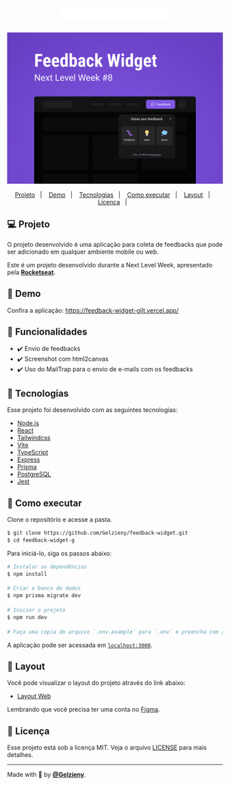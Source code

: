 <h1 align="center">
  <img alt="beauty salon" title="beauty salon" src=".github/title.png" width="250px" />
</h1>

<p align="center">
  <img alt="Next Level Week #8" src=".github/logo.png" />
</p>

<p align="center">
  <a href="#-projeto">Projeto</a>&nbsp;&nbsp;&nbsp;|&nbsp;&nbsp;&nbsp;
  <a href="#-demo">Demo</a>&nbsp;&nbsp;&nbsp;|&nbsp;&nbsp;&nbsp;
  <a href="#-tecnologias">Tecnologias</a>&nbsp;&nbsp;&nbsp;|&nbsp;&nbsp;&nbsp;
  <a href="#-como-executar">Como executar</a>&nbsp;&nbsp;&nbsp;|&nbsp;&nbsp;&nbsp;
  <a href="#-layout">Layout</a>&nbsp;&nbsp;&nbsp;|&nbsp;&nbsp;&nbsp;
  <a href="#-license">Licença</a>&nbsp;&nbsp;&nbsp;|&nbsp;&nbsp;&nbsp;
</p>

## 💻 Projeto

O projeto desenvolvido é uma aplicação para coleta de feedbacks que pode ser adicionado em qualquer ambiente mobile ou web.

Este é um projeto desenvolvido durante a Next Level Week, apresentado pela **[Rocketseat](https://www.rocketseat.com.br)**.

## 📱 Demo

Confira a aplicação: https://feedback-widget-gilt.vercel.app/

## 🎯 Funcionalidades

- ✔️ Envio de feedbacks
- ✔️ Screenshot com html2canvas
- ✔️ Uso do MailTrap para o envio de e-mails com os feedbacks

## 🧪 Tecnologias

Esse projeto foi desenvolvido com as seguintes tecnologias:

- [Node.js](https://nodejs.org)
- [React](https://reactjs.org)
- [Tailwindcss](https://tailwindcss.com)
- [Vite](https://vitejs.dev)
- [TypeScript](https://www.typescriptlang.org)
- [Express](https://expressjs.com)
- [Prisma](https://www.prisma.io)
- [PostgreSQL](https://www.postgresql.org)
- [Jest](https://jestjs.io)

## 🚀 Como executar

Clone o repositório e acesse a pasta.

```bash
$ git clone https://github.com/Gelzieny/feedback-widget.git
$ cd feedback-widget-g
```

Para iniciá-lo, siga os passos abaixo:

```bash
# Instalar as dependências
$ npm install

# Criar o banco de dados
$ npm prisma migrate dev

# Iniciar o projeto
$ npm run dev

# Faça uma copia do arquivo `.env.example` para `.env` e preencha com as suas credenciais
```

A aplicação pode ser acessada em [`localhost:3000`](http://localhost:3000).

## 🔖 Layout

Você pode visualizar o layout do projeto através do link abaixo:

- [Layout Web](<https://www.figma.com/file/x47rWc2NGU60S5wzMoKbLW/Feedback-Widget-(Community)?node-id=7%3A3>)

Lembrando que você precisa ter uma conta no [Figma](http://figma.com/).

## 📝 Licença

Esse projeto está sob a licença MIT. Veja o arquivo [LICENSE](LICENSE.md) para mais detalhes.

---

Made with 💜 by **[@Gelzieny](https://www.linkedin.com/in/gelzieny-r-martins-180551106/)**.
